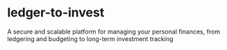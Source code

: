 # ledger-to-invest
A secure and scalable platform for managing your personal finances, from ledgering and budgeting to long-term investment tracking
